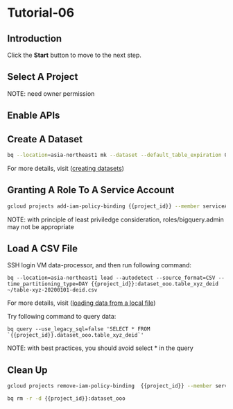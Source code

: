 # Tutorial-06

## Introduction

<walkthrough-tutorial-duration duration="30"></walkthrough-tutorial-duration>

Click the **Start** button to move to the next step.

## Select A Project

<walkthrough-project-setup></walkthrough-project-setup>

<walkthrough-footnote>NOTE: need owner permission</walkthrough-footnote>

## Enable APIs

<walkthrough-enable-apis apis="compute.googleapis.com,iam.googleapis.com,iamcredentials.googleapis.com,dlp.googleapis.com,bigquery.googleapis.com,bigquerystorage.googleapis.com,bigquerydatatransfer.googleapis.com"></walkthrough-enable-apis>

## Create A Dataset

```bash
bq --location=asia-northeast1 mk --dataset --default_table_expiration 0 --default_partition_expiration 31536000 {{project_id}}:dataset_ooo
```

For more details, visit ([creating datasets](https://cloud.google.com/bigquery/docs/datasets#bigquery-create-dataset-cli))

## Granting A Role To A Service Account

```bash
gcloud projects add-iam-policy-binding {{project_id}} --member serviceAccount:dlp-gcs-bq@{{project_id}}.iam.gserviceaccount.com --role roles/bigquery.admin
```

<walkthrough-footnote>NOTE: with principle of least priviledge consideration, roles/bigquery.admin may not be appropriate</walkthrough-footnote>

## Load A CSV File

SSH login VM data-processor, and then run following command: 

```
bq --location=asia-northeast1 load --autodetect --source_format=CSV --time_partitioning_type=DAY {{project_id}}:dataset_ooo.table_xyz_deid ~/table-xyz-20200101-deid.csv
```

For more details, visit ([loading data from a local file](https://cloud.google.com/bigquery/docs/loading-data-local))

Try following command to query data:

```
bq query --use_legacy_sql=false 'SELECT * FROM `{{project_id}}.dataset_ooo.table_xyz_deid`'
```

<walkthrough-footnote>NOTE: with best practices, you should avoid select * in the query</walkthrough-footnote>

## Clean Up

```bash
gcloud projects remove-iam-policy-binding  {{project_id}} --member serviceAccount:dlp-gcs-bq@{{project_id}}.iam.gserviceaccount.com --role roles/bigquery.admin
```
```bash
bq rm -r -d {{project_id}}:dataset_ooo
```
